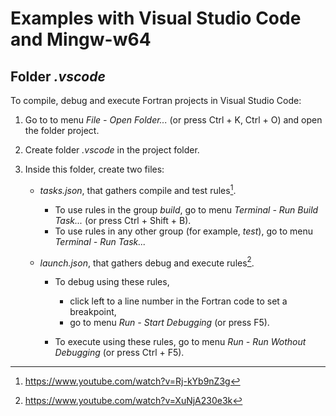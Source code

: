 # Examples with Visual Studio Code and Mingw-w64

## Folder _.vscode_

To compile, debug and execute Fortran projects in Visual Studio Code:
  1. Go to to menu _File - Open Folder..._ (or press Ctrl + K, Ctrl + O) and open the folder project.
  2. Create folder _.vscode_ in the project folder.
  3. Inside this folder, create two files:
    
     - _tasks.json_, that gathers compile and test rules[^1].

       - To use rules in the group _build_, go to menu _Terminal - Run Build Task..._ (or press Ctrl + Shift + B).
       - To use rules in any other group (for example, _test_), go to menu _Terminal - Run Task..._
     
     - _launch.json_, that gathers debug and execute rules[^2].
     
       - To debug using these rules,
         - click left to a line number in the Fortran code to set a breakpoint,
         - go to menu  _Run - Start Debugging_ (or press F5).
         
       - To execute using these rules, go to menu  _Run - Run Wothout Debugging_ (or press Ctrl + F5).

[^1]: <https://www.youtube.com/watch?v=Rj-kYb9nZ3g>

[^2]: <https://www.youtube.com/watch?v=XuNjA230e3k>
